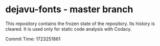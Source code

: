 # dejavu-fonts - master branch

This repository contains the frozen state of the repository.
Its history is cleared. It is used only for static code
analysis with Codacy.

Commit Time: 1723251861